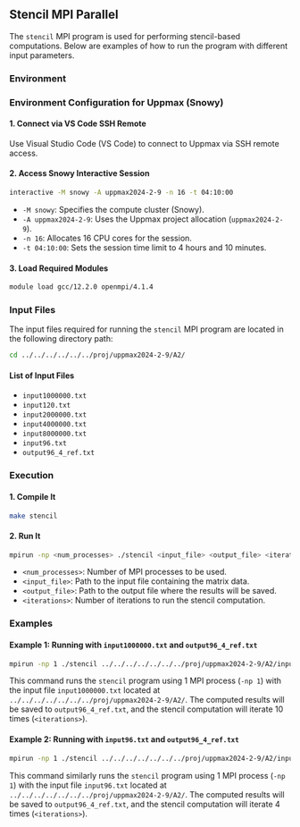 ## Stencil MPI Parallel

The `stencil` MPI program is used for performing stencil-based computations. Below are examples of how to run the program with different input parameters.

### Environment

### Environment Configuration for Uppmax (Snowy)

#### 1. Connect via VS Code SSH Remote

Use Visual Studio Code (VS Code) to connect to Uppmax via SSH remote access.

#### 2. Access Snowy Interactive Session

```zsh
interactive -M snowy -A uppmax2024-2-9 -n 16 -t 04:10:00
```

- `-M snowy`: Specifies the compute cluster (Snowy).
- `-A uppmax2024-2-9`: Uses the Uppmax project allocation (`uppmax2024-2-9`).
- `-n 16`: Allocates 16 CPU cores for the session.
- `-t 04:10:00`: Sets the session time limit to 4 hours and 10 minutes.

#### 3. Load Required Modules

```zsh
module load gcc/12.2.0 openmpi/4.1.4
```

### Input Files

The input files required for running the `stencil` MPI program are located in the following directory path:

```zsh
cd ../../../../../../proj/uppmax2024-2-9/A2/
```

#### List of Input Files

- `input1000000.txt`
- `input120.txt`
- `input2000000.txt`
- `input4000000.txt`
- `input8000000.txt`
- `input96.txt`
- `output96_4_ref.txt`

### Execution

#### 1. Compile It

```zsh
make stencil
```

#### 2. Run It

```zsh
mpirun -np <num_processes> ./stencil <input_file> <output_file> <iterations>
```

- `<num_processes>`: Number of MPI processes to be used.
- `<input_file>`: Path to the input file containing the matrix data.
- `<output_file>`: Path to the output file where the results will be saved.
- `<iterations>`: Number of iterations to run the stencil computation.

### Examples

#### Example 1: Running with `input1000000.txt` and `output96_4_ref.txt`

```zsh
mpirun -np 1 ./stencil ../../../../../../../proj/uppmax2024-2-9/A2/input1000000.txt output96_4_ref.txt 10
```

This command runs the `stencil` program using 1 MPI process (`-np 1`) with the input file `input1000000.txt` located at `../../../../../../../proj/uppmax2024-2-9/A2/`. The computed results will be saved to `output96_4_ref.txt`, and the stencil computation will iterate 10 times (`<iterations>`).

#### Example 2: Running with `input96.txt` and `output96_4_ref.txt`

```zsh
mpirun -np 1 ./stencil ../../../../../../../proj/uppmax2024-2-9/A2/input96.txt ../../../../../../../scratch/uppmax2024-2-9/output96_4_ref.txt 4
```

This command similarly runs the `stencil` program using 1 MPI process (`-np 1`) with the input file `input96.txt` located at `../../../../../../../proj/uppmax2024-2-9/A2/`. The computed results will be saved to `output96_4_ref.txt`, and the stencil computation will iterate 4 times (`<iterations>`).